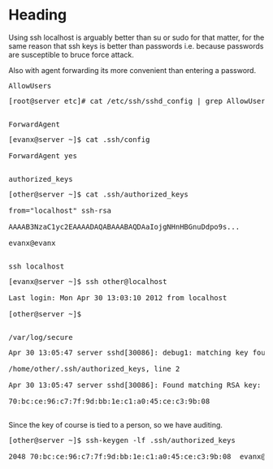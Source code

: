 # Heading #

Using ssh localhost is arguably better than su or sudo for that matter, for the same reason that
ssh keys is better than passwords i.e. because passwords are susceptible to
bruce force attack.

Also with agent forwarding its more convenient than entering a password.

<tt>AllowUsers</tt>
<pre>
[root@server etc]# cat /etc/ssh/sshd_config | grep AllowUsers<br>
</pre>

<tt>ForwardAgent</tt>
<pre>
[evanx@server ~]$ cat .ssh/config<br>
ForwardAgent yes<br>
</pre>

<tt>authorized_keys</tt>
<pre>
[other@server ~]$ cat .ssh/authorized_keys<br>
from="localhost" ssh-rsa<br>
AAAAB3NzaC1yc2EAAAADAQABAAABAQDAaIojgNHnHBGnuDdpo9s...<br>
evanx@evanx<br>
</pre>

<tt>ssh localhost</tt>
<pre>
[evanx@server ~]$ ssh other@localhost<br>
Last login: Mon Apr 30 13:03:10 2012 from localhost<br>
[other@server ~]$<br>
</pre>

<tt>/var/log/secure</tt>
<pre>
Apr 30 13:05:47 server sshd[30086]: debug1: matching key found: file<br>
/home/other/.ssh/authorized_keys, line 2<br>
Apr 30 13:05:47 server sshd[30086]: Found matching RSA key:<br>
70:bc:ce:96:c7:7f:9d:bb:1e:c1:a0:45:ce:c3:9b:08<br>
</pre>

Since the key of course is tied to a person, so we have auditing.
<pre>
[other@server ~]$ ssh-keygen -lf .ssh/authorized_keys<br>
2048 70:bc:ce:96:c7:7f:9d:bb:1e:c1:a0:45:ce:c3:9b:08  evanx@evanx (RSA)<br>
</pre>
